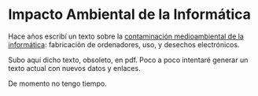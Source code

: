 # Impacto Ambiental de la Informática

Hace años escribí un texto sobre la [contaminación medioambiental de la informática](Contaminacion%20y%20material%20informatico.pdf): fabricación de ordenadores, uso, y desechos electrónicos.

Subo aquí dicho texto, obsoleto, en pdf. Poco a poco intentaré generar un texto actual con nuevos datos y enlaces.

De momento no tengo tiempo.
